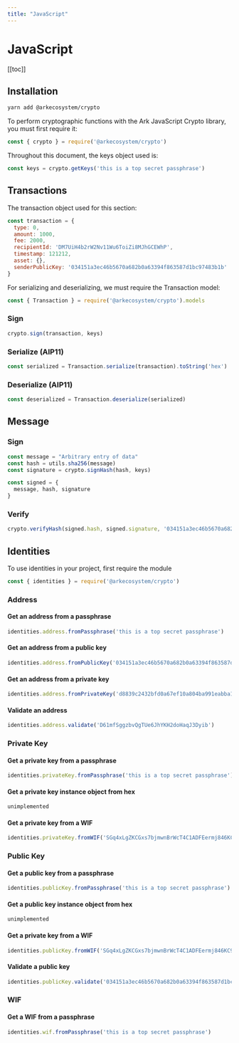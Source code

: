 ```yaml
---
title: "JavaScript"
---
```


# JavaScript

[[toc]]

## Installation

```bash
yarn add @arkecosystem/crypto
```

To perform cryptographic functions with the Ark JavaScript Crypto library, you must first require it:

```js
const { crypto } = require('@arkecosystem/crypto')
```

Throughout this document, the keys object used is:

```js
const keys = crypto.getKeys('this is a top secret passphrase')
```

## Transactions

The transaction object used for this section:

```js
const transaction = {
  type: 0,
  amount: 1000,
  fee: 2000,
  recipientId: 'DM7UiH4b2rW2Nv11Wu6ToiZi8MJhGCEWhP',
  timestamp: 121212,
  asset: {},
  senderPublicKey: '034151a3ec46b5670a682b0a63394f863587d1bc97483b1b'
}
```

For serializing and deserializing, we must require the Transaction model:

```js
const { Transaction } = require('@arkecosystem/crypto').models
```

### Sign

```js
crypto.sign(transaction, keys)
```

### Serialize (AIP11)

```js
const serialized = Transaction.serialize(transaction).toString('hex')
```

### Deserialize (AIP11)

```js
const deserialized = Transaction.deserialize(serialized)
```

## Message

### Sign

```js
const message = "Arbitrary entry of data"
const hash = utils.sha256(message)
const signature = crypto.signHash(hash, keys)

const signed = {
  message, hash, signature
}
```

### Verify

```js
crypto.verifyHash(signed.hash, signed.signature, '034151a3ec46b5670a682b0a63394f863587d1bc97483b1b')
```
## Identities

To use identities in your project, first require the module

```js
const { identities } = require('@arkecosystem/crypto')
```

### Address

#### Get an address from a passphrase

```js
identities.address.fromPassphrase('this is a top secret passphrase')
```

#### Get an address from a public key

```js
identities.address.fromPublicKey('034151a3ec46b5670a682b0a63394f863587d1bc97483b1b')
```

#### Get an address from a private key

```js
identities.address.fromPrivateKey('d8839c2432bfd0a67ef10a804ba991eabba19f154a3d707917681d45822a5712')
```

#### Validate an address

```js
identities.address.validate('D61mfSggzbvQgTUe6JhYKH2doHaqJ3Dyib')
```

### Private Key

#### Get a private key from a passphrase

```js
identities.privateKey.fromPassphrase('this is a top secret passphrase')
```

#### Get a private key instance object from hex

```js
unimplemented
```

#### Get a private key from a WIF

```js
identities.privateKey.fromWIF('SGq4xLgZKCGxs7bjmwnBrWcT4C1ADFEermj846KC97FSv1WFD1dA')
```

### Public Key

#### Get a public key from a passphrase

```js
identities.publicKey.fromPassphrase('this is a top secret passphrase')
```

#### Get a public key instance object from hex

```js
unimplemented
```

#### Get a private key from a WIF

```js
identities.publicKey.fromWIF('SGq4xLgZKCGxs7bjmwnBrWcT4C1ADFEermj846KC97FSv1WFD1dA')
```

#### Validate a public key

```js
identities.publicKey.validate('034151a3ec46b5670a682b0a63394f863587d1bc97483b1b6c70eb58e7f0aed192')
```

### WIF

#### Get a WIF from a passphrase

```js
identities.wif.fromPassphrase('this is a top secret passphrase')
```
